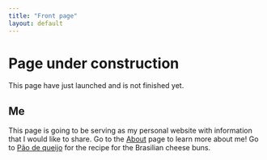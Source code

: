 ```yaml
---
title: "Front page"
layout: default
---
```


# Page under construction

This page have just launched and is not finished yet.

## Me

This page is going to be serving as my personal website with information that I would like to share. Go to the [About] page to learn more about me! Go to [Pão de queijo] for the recipe for the Brasilian cheese buns.

[About]: about
[Pão de queijo]: recipes/pao_de_queijo
